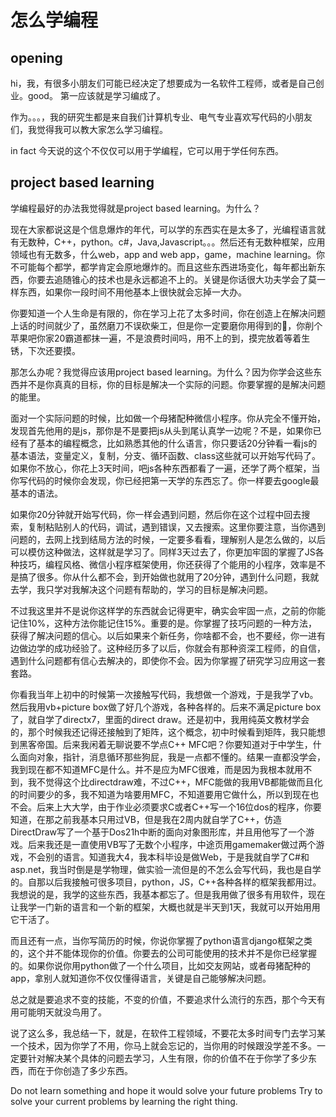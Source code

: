 # 怎么学编程

<!-- keywords:key1;key2; -->  
<!-- description:this is a description -->  
<!-- coverimage:![cover](cover.jpg) -->

## opening

hi，我，有很多小朋友们可能已经决定了想要成为一名软件工程师，或者是自己创业。good。
第一应该就是学习编成了。

作为。。。，我的研究生都是来自我们计算机专业、电气专业喜欢写代码的小朋友们，我觉得我可以教大家怎么学习编程。

in fact 今天说的这个不仅仅可以用于学编程，它可以用于学任何东西。

## project based learning

学编程最好的办法我觉得就是project based learning。为什么？

现在大家都说这是个信息爆炸的年代，可以学的东西实在是太多了，光编程语言就有无数种，C++，python。c#，Java,Javascript。。。然后还有无数种框架，应用领域也有无数多，什么web，app and web app，game，machine learning。你不可能每个都学，都学肯定会原地爆炸的。而且这些东西进场变化，每年都出新东西，你要去追随锥心的技术也是永远都追不上的。关键是你话很大功夫学会了莫一样东西，如果你一段时间不用他基本上很快就会忘掉一大办。

你要知道一个人生命是有限的，你在学习上花了太多时间，你在创造上在解决问题上话的时间就少了，虽然磨刀不误砍柴工，但是你一定要磨你用得到的🔪，你削个苹果吧你家20霸道都抹一遍，不是浪费时间吗，用不上的到，摸完放着等着生锈，下次还要摸。

那怎么办呢？我觉得应该用project based learning。为什么？因为你学会这些东西并不是你真真的目标，你的目标是解决一个实际的问题。你要掌握的是解决问题的能里。

面对一个实际问题的时候，比如做一个母猪配种微信小程序。你从完全不懂开始，发现首先他用的是js，那你是不是要把js从头到尾认真学一边呢？不是，如果你已经有了基本的编程概念，比如熟悉其他的什么语言，你只要话20分钟看一看js的基本语法，变量定义，复制，分支、循环函数、class这些就可以开始写代码了。如果你不放心，你花上3天时间，吧js各种东西都看了一遍，还学了两个框架，当你写代码的时候你会发现，你已经把第一天学的东西忘了。你一样要去google最基本的语法。

如果你20分钟就开始写代码，你一样会遇到问题，然后你在这个过程中回去搜索，复制粘贴别人的代码，调试，遇到错误，又去搜索。这里你要注意，当你遇到问题的，去网上找到结局方法的时候，一定要多看看，理解别人是怎么做的，以后可以模仿这种做法，这样就是学习了。同样3天过去了，你更加牢固的掌握了JS各种技巧，编程风格、微信小程序框架使用，你还获得了个能用的小程序，效率是不是搞了很多。你从什么都不会，到开始做也就用了20分钟，遇到什么问题，我就去学，我只学对我解决这个问题有帮助的，学习的目标是解决问题。

不过我这里并不是说你这样学的东西就会记得更牢，确实会牢固一点，之前的你能记住10%，这种方法你能记住15%。重要的是。你掌握了技巧问题的一种方法，获得了解决问题的信心。以后如果来个新任务，你啥都不会，也不要经，你一进有边做边学的成功经验了。这种经历多了以后，你就会有那种资深工程师，的自信，遇到什么问题都有信心去解决的，即使你不会。因为你掌握了研究学习应用这一套套路。

你看我当年上初中的时候第一次接触写代码，我想做一个游戏，于是我学了vb。然后我用vb+picture box做了好几个游戏，各种各样的。后来不满足picture box了，就自学了directx7，里面的direct draw。还是初中，我用纯英文教材学会的，那个时候我还记得还接触到了矩阵，这个概念，初中时候看到矩阵，我只能想到黑客帝国。后来我闲着无聊说要不学点C++ MFC吧？你要知道对于中学生，什么面向对象，指针，消息循环那些狗屁，我是一点都不懂的。结果一直都没学会，我到现在都不知道MFC是什么。并不是应为MFC很难，而是因为我根本就用不到，我不觉得这个比directdraw难，不过C++，MFC能做的我用VB都能做而且化的时间要少的多，我不知道为啥要用MFC，不知道要用它做什么，所以到现在也不会。后来上大大学，由于作业必须要求C或者C++写一个16位dos的程序，你要知道，在那之前我基本只用过VB，但是我在2周内就自学了C++，仿造DirectDraw写了一个基于Dos21h中断的面向对象图形库，并且用他写了一个游戏。后来我还是一直使用VB写了无数个小程序，中途页用gamemaker做过两个游戏，不会别的语言。知道我大4，我本科毕设是做Web，于是我就自学了C#和asp.net，我当时倒是是学物理，做实验一流但是的不怎么会写代码，我也是自学的。自那以后我接触可很多项目，python，JS，C++各种各样的框架我都用过。我想说的是，我学的这些东西，我基本都忘了。但是我用做了很多有用软件，现在让我学一门新的语言和一个新的框架，大概也就是半天到1天，我就可以开始用用它干活了。

而且还有一点，当你写简历的时候，你说你掌握了python语言django框架之类的，这个并不能体现你的价值。你要去的公司可能使用的技术并不是你已经掌握的。如果你说你用python做了一个什么项目，比如交友网站，或者母猪配种的app，拿别人就知道你不仅仅懂得语言，关键是自己能够解决问题。

总之就是要追求不变的技能，不变的价值，不要追求什么流行的东西，那个今天有用可能明天就没鸟用了。

说了这么多，我总结一下，就是，在软件工程领域，不要花太多时间专门去学习某一个技术，因为你学了不用，你马上就会忘记的，当你用的时候跟没学差不多。一定要针对解决某个具体的问题去学习，人生有限，你的价值不在于你学了多少东西，而在于你创造了多少东西。

Do not learn something and hope it would solve your future problems
Try to solve your current problems by learning the right thing.
